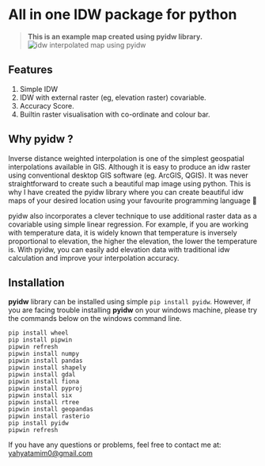# All in one IDW package for python
> **This is an example map created using pyidw library.**![idw interpolated map using pyidw](https://github.com/yahyatamim/pyidw/blob/master/images/output_map.png?raw=true)

## Features
 1. Simple IDW
 2. IDW with external raster (eg, elevation raster) covariable.
 3. Accuracy Score.
 4. Builtin raster visualisation with co-ordinate and colour bar.

## Why pyidw ?

Inverse distance weighted interpolation is one of the simplest geospatial interpolations available in GIS. Although it is easy to produce an idw raster using conventional desktop GIS software (eg. ArcGIS, QGIS). It was never straightforward to create such a beautiful map image using python. This is why I have created the pyidw library where you can create beautiful idw maps of your desired location using your favourite programming language 🐍

pyidw also incorporates a clever technique to use additional raster data as a covariable using simple linear regression. For example, if you are working with temperature data, it is widely known that temperature is inversely proportional to elevation, the higher the elevation, the lower the temperature is. With pyidw, you can easily add elevation data with traditional idw calculation and improve your interpolation accuracy.

## Installation
**pyidw** library can be installed using simple `pip install pyidw`. However, if you are facing trouble installing **pyidw** on your windows machine, please try the commands below on the windows command line. 

    pip install wheel
    pip install pipwin
    pipwin refresh
    pipwin install numpy
    pipwin install pandas
    pipwin install shapely
    pipwin install gdal
    pipwin install fiona
    pipwin install pyproj
    pipwin install six
    pipwin install rtree
    pipwin install geopandas
    pipwin install rasterio
    pip install pyidw
    pipwin refresh

If you have any questions or problems, feel free to contact me at: yahyatamim0@gmail.com
